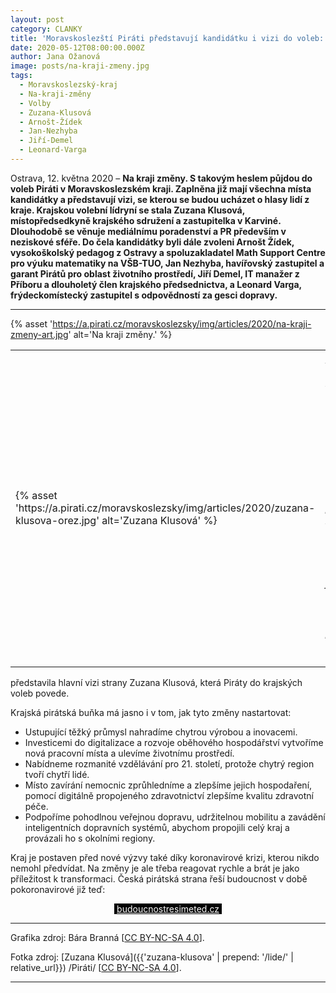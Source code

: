 ```yaml
---
layout: post
category: CLANKY
title: 'Moravskoslezští Piráti představují kandidátku i vizi do voleb: Stojíme na kraji změny'
date: 2020-05-12T08:00:00.000Z
author: Jana Ožanová
image: posts/na-kraji-zmeny.jpg
tags:
  - Moravskoslezský-kraj
  - Na-kraji-změny
  - Volby
  - Zuzana-Klusová
  - Arnošt-Žídek
  - Jan-Nezhyba
  - Jiří-Demel
  - Leonard-Varga
---
```


Ostrava, 12. května 2020 – **Na kraji změny. S takovým heslem půjdou do voleb Piráti v Moravskoslezském kraji. Zaplněna již mají všechna místa kandidátky a představují vizi, se kterou se budou ucházet o hlasy lidí z kraje. Krajskou volební lídryní se stala Zuzana Klusová, místopředsedkyně krajského sdružení a zastupitelka v Karviné. Dlouhodobě se věnuje mediálnímu poradenství a PR především v neziskové sféře. Do čela kandidátky byli dále zvoleni Arnošt Žídek, vysokoškolský pedagog z Ostravy a spoluzakladatel Math Support Centre pro výuku matematiky na VŠB-TUO, Jan Nezhyba, havířovský zastupitel a garant Pirátů pro oblast životního prostředí, Jiří Demel, IT manažer z Příboru a dlouholetý člen krajského předsednictva, a Leonard Varga, frýdeckomístecký zastupitel s odpovědností za gesci dopravy.**

<hr />

{% asset 'https://a.pirati.cz/moravskoslezsky/img/articles/2020/na-kraji-zmeny-art.jpg' alt='Na kraji změny.' %}

<table>
  <tr>
    <td style="width:15%;">{% asset 'https://a.pirati.cz/moravskoslezsky/img/articles/2020/zuzana-klusova-orez.jpg' alt='Zuzana Klusová' %}</td>
    <td style="text-align: justify;"><i>„Stojíme NA KRAJI ZMĚNY. Odvážně vykročíme na cestu transformace a udržitelnosti, na jejímž konci bude chytře propojený, zdravější a bohatší kraj. Bohatstvím nemáme na mysli jen finance, ale také přírodní bohatství, bohatství příležitostí a vzdělanou společnost,“</i></td>
  </tr>
</table>

představila hlavní vizi strany Zuzana Klusová, která Piráty do krajských voleb povede.

Krajská pirátská buňka má jasno i v tom, jak tyto změny nastartovat:

* Ustupující těžký průmysl nahradíme chytrou výrobou a inovacemi.
* Investicemi do digitalizace a rozvoje oběhového hospodářství vytvoříme nová pracovní místa a ulevíme životnímu prostředí.
* Nabídneme rozmanité vzdělávání pro 21. století, protože chytrý region tvoří chytří lidé.
* Místo zavírání nemocnic zprůhledníme a zlepšíme jejich hospodaření, pomocí digitálně propojeného zdravotnictví zlepšíme kvalitu zdravotní péče.
* Podpoříme pohodlnou veřejnou dopravu, udržitelnou mobilitu a zavádění inteligentních dopravních systémů, abychom propojili celý kraj a provázali ho s okolními regiony.

Kraj je postaven před nové výzvy také díky koronavirové krizi, kterou nikdo nemohl předvídat. Na změny je ale třeba reagovat rychle a brát je jako příležitost k transformaci. Česká pirátská strana řeší budoucnost v době pokoronavirové již teď:

<p style="text-align: center;">
<span style="background-color: black;">&nbsp;<a style="color: white;" href="https://budoucnostresimeted.cz/">budoucnostresimeted.cz</a>&nbsp;</span>
</p>

---

Grafika zdroj: Bára Branná \[[CC BY-NC-SA 4.0](https://creativecommons.org/licenses/by-nc-sa/4.0/deed.cs)\].

Fotka zdroj: [Zuzana Klusová]({{'zuzana-klusova' | prepend: '/lide/' | relative_url}}) /Piráti/ \[[CC BY-NC-SA 4.0](https://creativecommons.org/licenses/by-nc-sa/4.0/deed.cs)\].

- - -
